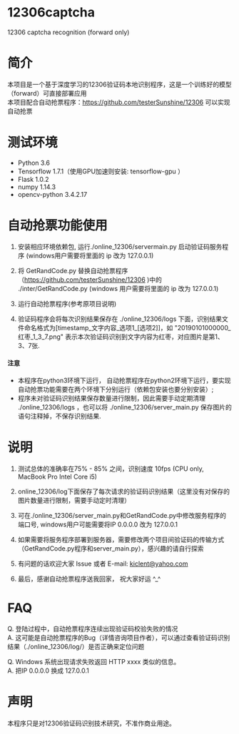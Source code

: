 # 12306captcha
12306 captcha recognition (forward only)

# 简介
本项目是一个基于深度学习的12306验证码本地识别程序，这是一个训练好的模型（forward）可直接部署应用
<BR>本项目配合自动抢票程序：https://github.com/testerSunshine/12306 可以实现自动抢票

# 测试环境
 - Python 3.6
 - Tensorflow 1.7.1（使用GPU加速则安装: tensorflow-gpu ）
 - Flask 1.0.2
 - numpy 1.14.3 
 - opencv-python 3.4.2.17 

# 自动抢票功能使用
1. 安装相应环境依赖包, 运行./online_12306/servermain.py 启动验证码服务程序 (windows用户需要将里面的 ip 改为 127.0.0.1)

2. 将 GetRandCode.py 替换自动抢票程序（https://github.com/testerSunshine/12306 )中的 ./inter/GetRandCode.py  (windows 用户需要将里面的 ip 改为 127.0.0.1)

3. 运行自动抢票程序(参考原项目说明)

4. 验证码程序会将每次识别结果保存在 ./online_12306/logs 下面，识别结果文件命名格式为[timestamp_文字内容_选项1_[选项2]]，如 "20190101000000_红枣_1_3_7.png" 表示本次验证码识别到文字内容为红枣，对应图片是第1、3、7张.

#### 注意
 - 本程序在python3环境下运行， 自动抢票程序在python2环境下运行，要实现自动抢票功能需要在两个环境下分别运行（依赖包安装也要分别安装）;
 - 程序未对验证码识别结果保存数量进行限制，因此需要手动定期清理 ./online_12306/logs ，也可以将 ./online_12306/server_main.py 保存图片的语句注释掉，不保存识别结果.


# 说明
1. 测试总体的准确率在75% - 85% 之间，识别速度 10fps (CPU only, MacBook Pro Intel Core i5)

2. online_12306/log下面保存了每次请求的验证码识别结果（这里没有对保存的图片数量进行限制，需要手动定时清理）

3. 可在./online_12306/server_main.py和GetRandCode.py中修改服务程序的端口号, windows用户可能需要将IP 0.0.0.0 改为 127.0.0.1

4. 如果需要将服务程序部署到服务器，需要修改两个项目间验证码的传输方式（GetRandCode.py程序和server_main.py），感兴趣的请自行探索

5. 有问题的话欢迎大家 Issue 或者 E-mail: kiclent@yahoo.com

6. 最后，感谢自动抢票程序送我回家， 祝大家好运 ^_^

# FAQ
Q. 登陆过程中，自动抢票程序连续出现验证码校验失败的情况
<BR>A. 这可能是自动抢票程序的Bug（详情咨询项目作者），可以通过查看验证码识别结果（./online_12306/log/）是否正确来定位问题

Q. Windows 系统出现请求失败返回 HTTP xxxx 类似的信息。
<BR>A. 把IP 0.0.0.0 换成 127.0.0.1
 
# 声明
本程序只是对12306验证码识别技术研究，不准作商业用途。
